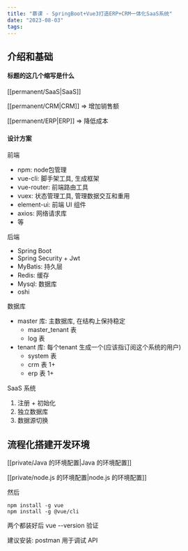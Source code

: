 ```yaml
---
title: "慕课 - SpringBoot+Vue3打造ERP+CRM一体化SaaS系统"
date: "2023-08-03"
tags:
---
```


## 介绍和基础

#### 标题的这几个缩写是什么
[[permanent/SaaS|SaaS]]

[[permanent/CRM|CRM]] => 增加销售额

[[permanent/ERP|ERP]] => 降低成本

#### 设计方案

前端
- npm: node包管理
- vue-cli: 脚手架工具, 生成框架
- vue-router: 前端路由工具
- vuex: 状态管理工具, 管理数据交互和重用
- element-ui: 前端 UI 组件
- axios: 网络请求库
- 等

后端
- Spring Boot
- Spring Security + Jwt
- MyBatis: 持久层
- Redis: 缓存
- Mysql: 数据库
- oshi

数据库
- master 库: 主数据库, 在结构上保持稳定
    - master_tenant 表
    - log 表
- tenant 库: 每个tenant 生成一个(应该指订阅这个系统的用户)
    - system 表
    - crm 表 1+
    - erp 表 1+

SaaS 系统
1. 注册 + 初始化
2. 独立数据库
3. 数据源切换

## 流程化搭建开发环境

[[private/Java 的环境配置|Java 的环境配置]]

[[private/node.js 的环境配置|node.js 的环境配置]]

然后 
```
npm install -g vue
npm install -g @vue/cli
```

两个都装好后 vue --version 验证

建议安装: postman 用于调试 API